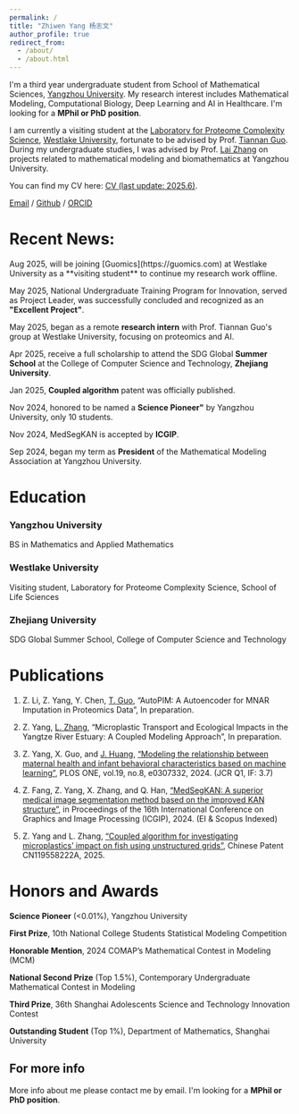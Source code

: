```yaml
---
permalink: /
title: "Zhiwen Yang 杨志文"
author_profile: true
redirect_from: 
  - /about/
  - /about.html
---
```



I'm a third year undergraduate student from School of Mathematical Sciences, [Yangzhou University](http://english.yzu.edu.cn). My research interest includes Mathematical Modeling, Computational Biology, Deep Learning and AI in Healthcare. I'm looking for a **MPhil or PhD position**.



I am currently a visiting student at the [Laboratory for Proteome Complexity Science](https://guomics.com), [Westlake University](https://en.westlake.edu.cn), fortunate to be advised by Prof. [Tiannan Guo](https://en.westlake.edu.cn/faculty/tiannan-guo.html). During my undergraduate studies, I was advised by Prof. [Lai Zhang](https://teacher.yzu.edu.cn/ZL123456789101112131415161718192021/zh_CN/index.htm) on projects related to mathematical modeling and biomathematics at Yangzhou University.


You can find my CV here: [CV (last update: 2025.6)](../assets/Yang_Zhiwen_CV_Mathematic_F2026.pdf).

[Email](mailto:zhiwenyang2004@gmail.com) / [Github](https://github.com/zwYang2004) / [ORCID](https://orcid.org/0009-0009-1608-7554)

Recent News:
======

<div class="recent-news">
Aug 2025, will be joining [Guomics](https://guomics.com) at Westlake University as a **visiting student** to continue my research work offline.

May 2025, National Undergraduate Training Program for Innovation, served as Project Leader, was successfully concluded and recognized as an **"Excellent Project"**.

May 2025, began as a remote **research intern** with Prof. Tiannan Guo's group at Westlake University, focusing on proteomics and AI.

Apr 2025, receive a full scholarship to attend the SDG Global **Summer School** at the College of Computer Science and Technology, **Zhejiang University**.

Jan 2025, **Coupled algorithm** patent was officially published.

Nov 2024, honored to be named a **Science Pioneer"** by Yangzhou University, only 10 students.

Nov 2024, MedSegKAN is accepted by **ICGIP**.

Sep 2024, began my term as **President** of the Mathematical Modeling Association at Yangzhou University.
</div>

Education
======
### **Yangzhou University**

BS in Mathematics and Applied Mathematics


### **Westlake University**

Visiting student, Laboratory for Proteome Complexity Science, School of Life Sciences

### **Zhejiang University**

SDG Global Summer School, College of Computer Science and Technology


Publications
======

1. Z. Li, Z. Yang, Y. Chen, [T. Guo](https://en.westlake.edu.cn/faculty/tiannan-guo.html), “AutoPIM: A Autoencoder for MNAR Imputation in Proteomics Data”, In preparation.

2. Z. Yang, [L. Zhang](https://teacher.yzu.edu.cn/ZL123456789101112131415161718192021/zh_CN/index.htm), “Microplastic Transport and Ecological Impacts in the Yangtze River Estuary: A Coupled Modeling Approach”, In preparation.

3. Z. Yang, X. Guo, and [J. Huang](https://teacher.yzu.edu.cn/HJF/en/index/379379/list/index.htm), [“Modeling the relationship between maternal health and infant behavioral characteristics based on machine learning”](https://doi.org/10.1371/journal.pone.0307332), PLOS ONE, vol.19, no.8, e0307332, 2024. (JCR Q1, IF: 3.7)

4. Z. Fang, Z. Yang, X. Zhang, and Q. Han, [“MedSegKAN: A superior medical image segmentation method based on the improved KAN structure”](https://doi.org/10.1117/12.3057735), in Proceedings of the 16th International Conference on Graphics and Image Processing (ICGIP), 2024. (EI & Scopus Indexed)

5. Z. Yang and L. Zhang, [“Coupled algorithm for investigating microplastics’ impact on fish using unstructured grids”](https://kns.cnki.net/kcms2/article/abstract?v=TD_mLQSGK6syh3SKPsBZt33dabd_TAri4Fw8jceiI6BzG9YB73avvs7brdZEucULMBMcrlfmGd1iTJT9e5trX2bV85WZO497PMJHKbaOqBHAwx7tyoBlztUE3K_hTCkW2Hyl2CUpuJ-lRtTKpJhCA3r0Iox9HnqsZALl4Sx4T0al8Drk_MOG_g==&uniplatform=NZKPT&language=CHS), Chinese Patent CN119558222A, 2025.


Honors and Awards
======

**Science Pioneer** (<0.01%), Yangzhou University

**First Prize**, 10th National College Students Statistical Modeling Competition

**Honorable Mention**, 2024 COMAP’s Mathematical Contest in Modeling (MCM)

**National Second Prize** (Top 1.5%), Contemporary Undergraduate Mathematical Contest in Modeling

**Third Prize**, 36th Shanghai Adolescents Science and Technology Innovation Contest

**Outstanding Student** (Top 1%), Department of Mathematics, Shanghai University

For more info
------
More info about me please contact me by email. I'm looking for a **MPhil or PhD position**.
